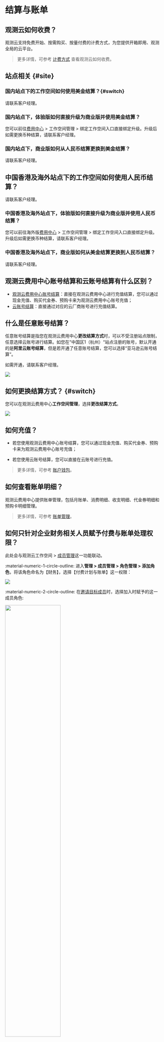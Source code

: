 # 结算与账单

## 观测云如何收费？

观测云支持免费开始、按需购买、按量付费的计费方式，为您提供开箱即用、观测全局的云平台。

> 更多详情，可参考 [计费方式](../../billing/billing-method/index.md) 查看观测云如何收费。

## 站点相关 {#site}

### 国内站点下的工作空间如何使用美金结算？{#switch}

请联系客户经理。

### 国内站点下，体验版如何直接升级为商业版并使用美金结算？

您可以前往[费用中心](https://boss.guance.com/) > 工作空间管理 > 绑定工作空间入口直接绑定升级。升级后如需更换币种结算，请联系客户经理。

### 国内站点下，商业版如何从人民币结算更换到美金结算？

请联系客户经理。

## 中国香港及海外站点下的工作空间如何使用人民币结算？

请联系客户经理。

### 中国香港及海外站点下，体验版如何直接升级为商业版并使用人民币结算？

您可以前往海外版[费用中心](https://bill.guance.one/) > 工作空间管理 > 绑定工作空间入口直接绑定升级。升级后如需更换币种结算，请联系客户经理。

### 中国香港及海外站点下，商业版如何从美金结算更换到人民币结算？

请联系客户经理。


## 观测云费用中心账号结算和云账号结算有什么区别？

- [观测云费用中心账号结算](../../billing/billing-account/enterprise-account.md)：直接在观测云费用中心进行充值结算，您可以通过现金充值、购买代金券、预购卡来为观测云费用中心账号充值；
- [云账号结算](../../billing/billing-account/aliyun-account.md)：直接通过对应的云厂商账号进行充值结算。


## 什么是任意账号结算？

任意账号结算是指您在观测云费用中心**更改结算方式**时，可以不受注册站点限制，任意选择云账号进行结算。如您在“中国区1（杭州）“站点注册的账号，默认开通的是**阿里云账号结算**，但是若开通了任意账号结算，您可以选择“亚马逊云账号结算”。

如需开通，请联系客户经理。

![](../img/9.upgrade_7.png)

## 如何更换结算方式？ {#switch}

您可以在观测云费用中心**工作空间管理**，选择**更改结算方式**。

![](../img/9.upgrade_9.png)


## 如何充值？

- 若您使用观测云费用中心账号结算，您可以通过现金充值、购买代金券、预购卡来为观测云费用中心账号充值；

- 若您使用云账号结算，您可以直接在云账号进行充值。

> 更多详情，可参考 [账户钱包](../../billing-center/account-wallet/index.md)。  


## 如何查看账单明细？

观测云费用中心提供账单管理，包括月账单、消费明细、收支明细、代金券明细和预购卡明细管理。

> 更多详情，可参考 [账单管理](../../billing-center/billing-management.md)。


## 如何只针对企业财务相关人员赋予付费与账单处理权限？

此处会与观测云工作空间 > [成员管理](../../management/member-management.md)这一功能联动。

:material-numeric-1-circle-outline: 进入**管理 > 成员管理 > 角色管理 > 添加角色**，将该角色命名为【财务】，选择【付费计划与账单】这一权限：

![](../img/faq-billing.png)

:material-numeric-2-circle-outline: 在[邀请目标成员](../../management/invite-member.md)时，选择加入时赋予的这一成员角色:

<img src="../../img/faq-billing-1.png" width="60%" >

:material-numeric-3-circle-outline: 若目标成员已在当前工作空间，可直接在 **管理 > [成员管理](../../management/member-management.md#edit)** 编辑角色。